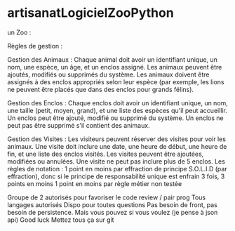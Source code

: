 # artisanatLogicielZooPython

un Zoo :

Règles de gestion :

Gestion des Animaux :
Chaque animal doit avoir un identifiant unique, un nom, une espèce, un âge, et un enclos assigné.
Les animaux peuvent être ajoutés, modifiés ou supprimés du système.
Les animaux doivent être assignés à des enclos appropriés selon leur espèce (par exemple, les lions ne peuvent être placés que dans des enclos pour grands félins).

Gestion des Enclos :
Chaque enclos doit avoir un identifiant unique, un nom, une taille (petit, moyen, grand), et une liste des espèces qu'il peut accueillir.
Un enclos peut être ajouté, modifié ou supprimé du système.
Un enclos ne peut pas être supprimé s'il contient des animaux.

Gestion des Visites :
Les visiteurs peuvent réserver des visites pour voir les animaux.
Une visite doit inclure une date, une heure de début, une heure de fin, et une liste des enclos visités.
Les visites peuvent être ajoutées, modifiées ou annulées.
Une visite ne peut pas inclure plus de 5 enclos.
Les règles de notation :
1 point en moins par effraction de principe S.O.L.I.D (par effraction), donc si le principe de responsabilité unique est enfrain 3 fois, 3 points en moins
1 point en moins par règle métier non testée

Groupe de 2 autorisés pour favoriser le code review / pair prog
Tous langages autorisés
Dispo pour toutes questions
Pas besoin de front, pas besoin de persistence. Mais vous pouvez si vous voulez (je pense à json api)
Good luck
Mettez tous ça sur git
